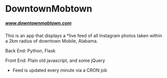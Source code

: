 # DowntownMobtown
##### www.downtownmobtown.com

This is an app that displays a *live feed of all Instagram photos taken within a 2km radius of downtown Mobile, Alabama. 

Back End: Python, Flask

Front End: Plain old javascript, and some jQuery

* Feed is updated every minute via a CRON job

